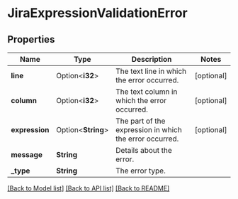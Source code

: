 # JiraExpressionValidationError

## Properties

Name | Type | Description | Notes
------------ | ------------- | ------------- | -------------
**line** | Option<**i32**> | The text line in which the error occurred. | [optional]
**column** | Option<**i32**> | The text column in which the error occurred. | [optional]
**expression** | Option<**String**> | The part of the expression in which the error occurred. | [optional]
**message** | **String** | Details about the error. | 
**_type** | **String** | The error type. | 

[[Back to Model list]](../README.md#documentation-for-models) [[Back to API list]](../README.md#documentation-for-api-endpoints) [[Back to README]](../README.md)


